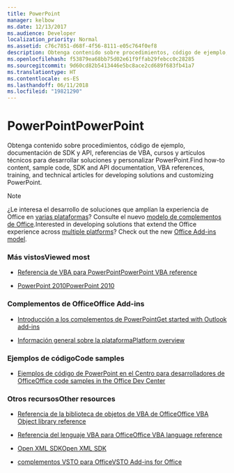 ```yaml
---
title: PowerPoint
manager: kelbow
ms.date: 12/13/2017
ms.audience: Developer
localization_priority: Normal
ms.assetid: c76c7851-d68f-4f56-8111-e05c764f0ef8
description: Obtenga contenido sobre procedimientos, código de ejemplo, documentación de SDK y API, referencias de VBA, cursos y artículos técnicos para desarrollar soluciones y personalizar PowerPoint.
ms.openlocfilehash: f53879ea68bb75d02e61f9ffab29febcc0c28285
ms.sourcegitcommit: 9d60cd82b5413446e5bc8ace2cd689f683fb41a7
ms.translationtype: HT
ms.contentlocale: es-ES
ms.lasthandoff: 06/11/2018
ms.locfileid: "19821290"
---
```

# <a name="powerpoint"></a><span data-ttu-id="5d3eb-103">PowerPoint</span><span class="sxs-lookup"><span data-stu-id="5d3eb-103">PowerPoint</span></span>

<span data-ttu-id="5d3eb-104">Obtenga contenido sobre procedimientos, código de ejemplo, documentación de SDK y API, referencias de VBA, cursos y artículos técnicos para desarrollar soluciones y personalizar PowerPoint.</span><span class="sxs-lookup"><span data-stu-id="5d3eb-104">Find how-to content, sample code, SDK and API documentation, VBA references, training, and technical articles for developing solutions and customizing PowerPoint.</span></span>
  
> [!NOTE]
> <span data-ttu-id="5d3eb-p101">¿Le interesa el desarrollo de soluciones que amplían la experiencia de Office en [varias plataformas](https://docs.microsoft.com/es-ES/office/dev/add-ins/overview/office-add-in-availability)? Consulte el nuevo [modelo de complementos de Office](https://docs.microsoft.com/es-ES/office/dev/add-ins/).</span><span class="sxs-lookup"><span data-stu-id="5d3eb-p101">Interested in developing solutions that extend the Office experience across [multiple platforms](https://docs.microsoft.com/es-ES/office/dev/add-ins/overview/office-add-in-availability)? Check out the new [Office Add-ins model](https://docs.microsoft.com/es-ES/office/dev/add-ins/).</span></span> 
  
### <a name="viewed-most"></a><span data-ttu-id="5d3eb-107">Más vistos</span><span class="sxs-lookup"><span data-stu-id="5d3eb-107">Viewed most</span></span>
  
- [<span data-ttu-id="5d3eb-108">Referencia de VBA para PowerPoint</span><span class="sxs-lookup"><span data-stu-id="5d3eb-108">PowerPoint VBA reference</span></span>](https://msdn.microsoft.com/es-ES/library/ee861525.aspx)
  
- [<span data-ttu-id="5d3eb-109">PowerPoint 2010</span><span class="sxs-lookup"><span data-stu-id="5d3eb-109">PowerPoint 2010</span></span>](https://msdn.microsoft.com/es-ES/library/cc313152%28v=office.12%29.aspx)
  
### <a name="office-add-ins"></a><span data-ttu-id="5d3eb-110">Complementos de Office</span><span class="sxs-lookup"><span data-stu-id="5d3eb-110">Office Add-ins</span></span>
  
- [<span data-ttu-id="5d3eb-111">Introducción a los complementos de PowerPoint</span><span class="sxs-lookup"><span data-stu-id="5d3eb-111">Get started with Outlook add-ins</span></span>](https://docs.microsoft.com/es-ES/office/dev/add-ins/quickstarts/powerpoint-quickstart)
  
- [<span data-ttu-id="5d3eb-112">Información general sobre la plataforma</span><span class="sxs-lookup"><span data-stu-id="5d3eb-112">Platform overview</span></span>](https://docs.microsoft.com/es-ES/office/dev/add-ins/overview/office-add-ins)
  
### <a name="code-samples"></a><span data-ttu-id="5d3eb-113">Ejemplos de código</span><span class="sxs-lookup"><span data-stu-id="5d3eb-113">Code samples</span></span>
  
- [<span data-ttu-id="5d3eb-114">Ejemplos de código de PowerPoint en el Centro para desarrolladores de Office</span><span class="sxs-lookup"><span data-stu-id="5d3eb-114">Office code samples in the Office Dev Center</span></span>](https://dev.office.com/code-samples#?filters=powerpoint)
  
### <a name="other-resources"></a><span data-ttu-id="5d3eb-115">Otros recursos</span><span class="sxs-lookup"><span data-stu-id="5d3eb-115">Other resources</span></span>

- [<span data-ttu-id="5d3eb-116">Referencia de la biblioteca de objetos de VBA de Office</span><span class="sxs-lookup"><span data-stu-id="5d3eb-116">Office VBA Object library reference</span></span>](https://msdn.microsoft.com/es-ES/VBA/Office-Shared-VBA/articles/office-vba-object-library-reference)

- [<span data-ttu-id="5d3eb-117">Referencia del lenguaje VBA para Office</span><span class="sxs-lookup"><span data-stu-id="5d3eb-117">Office VBA language reference</span></span>](https://msdn.microsoft.com/es-ES/VBA/VBA-Language-Reference) 

- [<span data-ttu-id="5d3eb-118">Open XML SDK</span><span class="sxs-lookup"><span data-stu-id="5d3eb-118">Open XML SDK</span></span>](https://msdn.microsoft.com/es-ES/library/bb448854.aspx)

- [<span data-ttu-id="5d3eb-119">complementos VSTO para Office</span><span class="sxs-lookup"><span data-stu-id="5d3eb-119">VSTO Add-ins for Office</span></span>](https://msdn.microsoft.com/es-ES/library/jj620922.aspx)
  
